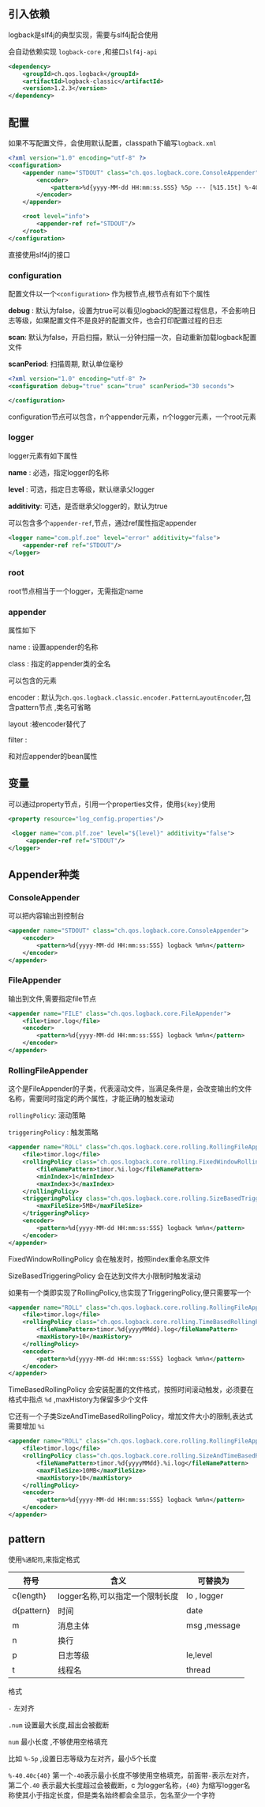 ## 引入依赖

logback是slf4j的典型实现，需要与slf4j配合使用

会自动依赖实现 `logback-core` ,和接口`slf4j-api`

```xml
<dependency>
    <groupId>ch.qos.logback</groupId>
    <artifactId>logback-classic</artifactId>
    <version>1.2.3</version>
</dependency>
```

## 配置

如果不写配置文件，会使用默认配置，classpath下编写`logback.xml`

```xml
<?xml version="1.0" encoding="utf-8" ?>
<configuration>
    <appender name="STDOUT" class="ch.qos.logback.core.ConsoleAppender">
        <encoder>
            <pattern>%d{yyyy-MM-dd HH:mm:ss.SSS} %5p --- [%15.15t] %-40.40c{40} : %m %n</pattern>
        </encoder>
    </appender>

    <root level="info">
        <appender-ref ref="STDOUT"/>
    </root>
</configuration>
```

直接使用slf4j的接口

### configuration

配置文件以一个`<configuration>` 作为根节点,根节点有如下个属性

**debug** : 默认为false，设置为true可以看见logback的配置过程信息，不会影响日志等级，如果配置文件不是良好的配置文件，也会打印配置过程的日志

**scan**: 默认为false，开启扫描，默认一分钟扫描一次，自动重新加载logback配置文件

**scanPeriod**: 扫描周期, 默认单位毫秒

```xml
<?xml version="1.0" encoding="utf-8" ?>
<configuration debug="true" scan="true" scanPeriod="30 seconds">

</configuration>
```

configuration节点可以包含，n个appender元素，n个logger元素，一个root元素



### logger

logger元素有如下属性

**name** : 必选，指定logger的名称

**level** : 可选，指定日志等级，默认继承父logger

**additivity**: 可选，是否继承父logger的，默认为true

可以包含多个`appender-ref`,节点，通过ref属性指定appender

```xml
<logger name="com.plf.zoe" level="error" additivity="false">
    <appender-ref ref="STDOUT"/>
</logger>
```

### root

root节点相当于一个logger，无需指定name

### appender

属性如下

name : 设置appender的名称

class : 指定的appender类的全名

可以包含的元素

encoder : 默认为`ch.qos.logback.classic.encoder.PatternLayoutEncoder`,包含pattern节点 ,类名可省略

layout :被encoder替代了

filter :

和对应appender的bean属性 

## 变量

可以通过property节点，引用一个properties文件，使用`${key}`使用

```xml
<property resource="log_config.properties"/>

 <logger name="com.plf.zoe" level="${level}" additivity="false">
     <appender-ref ref="STDOUT"/>
</logger>
```

## Appender种类

### ConsoleAppender

可以把内容输出到控制台

```xml
<appender name="STDOUT" class="ch.qos.logback.core.ConsoleAppender">
    <encoder>
        <pattern>%d{yyyy-MM-dd HH:mm:ss:SSS} logback %m%n</pattern>
    </encoder>
</appender>
```

### FileAppender

输出到文件,需要指定file节点

```xml
<appender name="FILE" class="ch.qos.logback.core.FileAppender">
    <file>timor.log</file>
    <encoder>
        <pattern>%d{yyyy-MM-dd HH:mm:ss:SSS} logback %m%n</pattern>
    </encoder>
</appender>
```

### RollingFileAppender

这个是FileAppender的子类，代表滚动文件，当满足条件是，会改变输出的文件名称，需要同时指定的两个属性，才能正确的触发滚动

`rollingPolicy`:  滚动策略

`triggeringPolicy` : 触发策略 

```xml
<appender name="ROLL" class="ch.qos.logback.core.rolling.RollingFileAppender">
    <file>timor.log</file>
    <rollingPolicy class="ch.qos.logback.core.rolling.FixedWindowRollingPolicy">
        <fileNamePattern>timor.%i.log</fileNamePattern>
        <minIndex>1</minIndex>
        <maxIndex>3</maxIndex>
    </rollingPolicy>
    <triggeringPolicy class="ch.qos.logback.core.rolling.SizeBasedTriggeringPolicy">
        <maxFileSize>5MB</maxFileSize>
    </triggeringPolicy>
    <encoder>
        <pattern>%d{yyyy-MM-dd HH:mm:ss:SSS} logback %m%n</pattern>
    </encoder>
</appender>
```

FixedWindowRollingPolicy 会在触发时，按照index重命名原文件

SizeBasedTriggeringPolicy 会在达到文件大小限制时触发滚动

如果有一个类即实现了RollingPolicy,也实现了TriggeringPolicy,便只需要写一个

```xml
<appender name="ROLL" class="ch.qos.logback.core.rolling.RollingFileAppender">
    <file>timor.log</file>
    <rollingPolicy class="ch.qos.logback.core.rolling.TimeBasedRollingPolicy">
        <fileNamePattern>timor.%d{yyyyMMdd}.log</fileNamePattern>
        <maxHistory>10</maxHistory>
    </rollingPolicy>
    <encoder>
        <pattern>%d{yyyy-MM-dd HH:mm:ss:SSS} logback %m%n</pattern>
    </encoder>
</appender>
```

TimeBasedRollingPolicy 会安装配置的文件格式，按照时间滚动触发，必须要在格式中指点 `%d` ,maxHistory为保留多少个文件

它还有一个子类SizeAndTimeBasedRollingPolicy，增加文件大小的限制,表达式需要增加 `%i `

```xml
<appender name="ROLL" class="ch.qos.logback.core.rolling.RollingFileAppender">
    <file>timor.log</file>
    <rollingPolicy class="ch.qos.logback.core.rolling.SizeAndTimeBasedRollingPolicy">
        <fileNamePattern>timor.%d{yyyyMMdd}.%i.log</fileNamePattern>
        <maxFileSize>10MB</maxFileSize>
        <maxHistory>10</maxHistory>
    </rollingPolicy>
    <encoder>
        <pattern>%d{yyyy-MM-dd HH:mm:ss:SSS} logback %m%n</pattern>
    </encoder>
</appender>
```

## pattern

使用`%通配符`,来指定格式

| 符号       | 含义                            | 可替换为     |
| ---------- | ------------------------------- | ------------ |
| c{length}  | logger名称,可以指定一个限制长度 | lo , logger  |
| d{pattern} | 时间                            | date         |
| m          | 消息主体                        | msg ,message |
| n          | 换行                            |              |
| p          | 日志等级                        | le,level     |
| t          | 线程名                          | thread       |

格式

`-` 左对齐

`.num` 设置最大长度,超出会被截断

`num` 最小长度 ,不够使用空格填充

比如 `%-5p` ,设置日志等级为左对齐，最小5个长度

`%-40.40c{40}`  第一个`-40`表示最小长度不够使用空格填充，前面带`-`表示左对齐，第二个`.40` 表示最大长度超过会被截断，c 为logger名称，`{40}` 为缩写logger名称使其小于指定长度，但是类名始终都会全显示，包名至少一个字符

